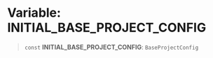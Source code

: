 # Variable: INITIAL\_BASE\_PROJECT\_CONFIG

> `const` **INITIAL\_BASE\_PROJECT\_CONFIG**: `BaseProjectConfig`
